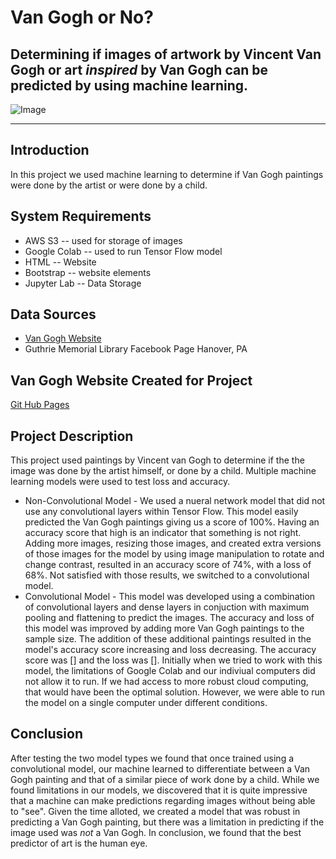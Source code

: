 # Van Gogh or No?

Determining if images of artwork by Vincent Van Gogh or art _inspired_ by Van Gogh can be predicted by using machine learning.
---
![Image](https://vangoghornot.s3.amazonaws.com/van_gogh_resized/gogh10.jpg)

---
## Introduction
In this project we used machine learning to determine if Van Gogh paintings were done by the artist or were done by a child. 

## System Requirements
* AWS S3 -- used for storage of images
* Google Colab -- used to run Tensor Flow model
* HTML -- Website 
* Bootstrap -- website elements
* Jupyter Lab -- Data Storage

## Data Sources
* [Van Gogh Website](https://www.vincentvangogh.org/)
* Guthrie Memorial Library Facebook Page Hanover, PA 


## Van Gogh Website Created for Project
[Git Hub Pages](https://twolightsabovethesea.github.io/art-classification/)

## Project Description
This project used paintings by Vincent van Gogh to determine if the the image was done by the artist himself, or done by a child. Multiple machine learning models were used to test loss and accuracy. 
* Non-Convolutional Model - We used a nueral network model that did not use any convolutional layers within Tensor Flow. This model easily predicted the Van Gogh paintings giving us a score of 100%. Having an accuracy score that high is an indicator that something is not right. Adding more images, resizing those images, and created extra versions of those images for the model by using image manipulation to rotate and change contrast, resulted in an accuracy score of 74%, with a loss of 68%. Not satisfied with those results, we switched to a convolutional model.
* Convolutional Model - This model was developed using a combination of convolutional layers and dense layers in conjuction with maximum pooling and flattening to predict the images. The accuracy and loss of this model was improved by adding more Van Gogh paintings to the sample size. The addition of these additional paintings resulted in the model's accuracy score increasing and loss decreasing. The accuracy score was [] and the loss was []. Initially when we tried to work with this model, the limitations of Google Colab and our indiviual computers did not allow it to run.  If we had access to more robust cloud computing, that would have been the optimal solution. However, we were able to run the model on a single computer under different conditions.

## Conclusion
After testing the two model types we found that once trained using a convolutional model, our machine learned to differentiate between a Van Gogh painting and that of a similar piece of work done by a child. While we found limitations in our models, we discovered that it is quite impressive that a machine can make predictions regarding images without being able to "see". Given the time alloted, we created a model that was robust in predicting a Van Gogh painting, but there was a limitation in predicting if the image used was *not* a Van Gogh. In conclusion, we found that the best predictor of art is the human eye.


